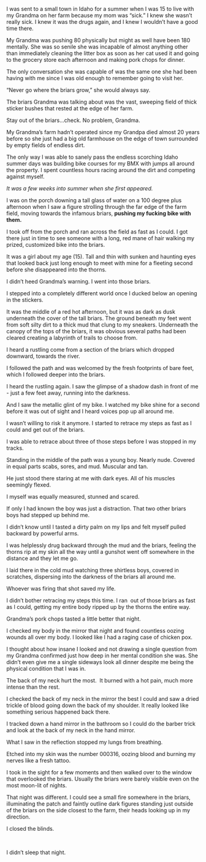 I was sent to a small town in Idaho for a summer when I was 15 to live with my Grandma on her farm because my mom was “sick.” I knew she wasn’t really sick. I knew it was the drugs again, and I knew I wouldn’t have a good time there. 

My Grandma was pushing 80 physically but might as well have been 180 mentally. She was so senile she was incapable of almost anything other than immediately cleaning the litter box as soon as her cat used it and going to the grocery store each afternoon and making pork chops for dinner. 

The only conversation she was capable of was the same one she had been having with me since I was old enough to remember going to visit her. 

“Never go where the briars grow,” she would always say. 

The briars Grandma was talking about was the vast, sweeping field of thick sticker bushes that rested at the edge of her farm. 

Stay out of the briars…check. No problem, Grandma. 

My Grandma’s farm hadn’t operated since my Grandpa died almost 20 years before so she just had a big old farmhouse on the edge of town surrounded by empty fields of endless dirt. 

The only way I was able to sanely pass the endless scorching Idaho summer days was building bike courses for my BMX with jumps all around the property. I spent countless hours racing around the dirt and competing against myself. 

*It was a few weeks into summer when she first appeared.* 

I was on the porch downing a tall glass of water on a 100 degree plus afternoon when I saw a figure strolling through the far edge of the farm field, moving towards the infamous briars, **pushing my fucking bike with them.** 

I took off from the porch and ran across the field as fast as I could. I got there just in time to see someone with a long, red mane of hair walking my prized, customized bike into the briars. 

It was a girl about my age (15). Tall and thin with sunken and haunting eyes that looked back just long enough to meet with mine for a fleeting second before she disappeared into the thorns. 

I didn’t heed Grandma’s warning. I went into those briars. 

I stepped into a completely different world once I ducked below an opening in the stickers. 

It was the middle of a red hot afternoon, but it was as dark as dusk underneath the cover of the tall briars. The ground beneath my feet went from soft silty dirt to a thick mud that clung to my sneakers. Underneath the canopy of the tops of the briars, it was obvious several paths had been cleared creating a labyrinth of trails to choose from. 

I heard a rustling come from a section of the briars which dropped downward, towards the river. 

I followed the path and was welcomed by the fresh footprints of bare feet, which I followed deeper into the briars.

I heard the rustling again. I saw the glimpse of a shadow dash in front of me - just a few feet away, running into the darkness. 

And I saw the metallic glint of my bike. I watched my bike shine for a second before it was out of sight and I heard voices pop up all around me. 

I wasn’t willing to risk it anymore. I started to retrace my steps as fast as I could and get out of the briars. 

I was able to retrace about three of those steps before I was stopped in my tracks. 

Standing in the middle of the path was a young boy. Nearly nude. Covered in equal parts scabs, sores, and mud. Muscular and tan. 

He just stood there staring at me with dark eyes. All of his muscles seemingly flexed. 

I myself was equally measured, stunned and scared. 

If only I had known the boy was just a distraction. That two other briars boys had stepped up behind me. 

I didn’t know until I tasted a dirty palm on my lips and felt myself pulled backward by powerful arms. 

I was helplessly drug backward through the mud and the briars, feeling the thorns rip at my skin all the way until a gunshot went off somewhere in the distance and they let me go. 

I laid there in the cold mud watching three shirtless boys, covered in scratches, dispersing into the darkness of the briars all around me. 

Whoever was firing that shot saved my life. 

I didn’t bother retracing my steps this time. I ran  out of those briars as fast as I could, getting my entire body ripped up by the thorns the entire way. 

Grandma’s pork chops tasted a little better that night. 

I checked my body in the mirror that night and found countless oozing wounds all over my body. I looked like I had a raging case of chicken pox. 

I thought about how insane I looked and not drawing a single question from my Grandma confirmed just how deep in her mental condition she was. She didn’t even give me a single sideways look all dinner despite me being the physical condition that I was in.

The back of my neck hurt the most.  It burned with a hot pain, much more intense than the rest. 

I checked the back of my neck in the mirror the best I could and saw a dried trickle of blood going down the back of my shoulder. It really looked like something serious happened back there. 

I tracked down a hand mirror in the bathroom so I could do the barber trick and look at the back of my neck in the hand mirror. 

What I saw in the reflection stopped my lungs from breathing. 

Etched into my skin was the number 000316, oozing blood and burning my nerves like a fresh tattoo. 

I took in the sight for a few moments and then walked over to the window that overlooked the briars. Usually the briars were barely visible even on the most moon-lit of nights. 

That night was different. I could see a small fire somewhere in the briars, illuminating the patch and faintly outline dark figures standing just outside of the briars on the side closest to the farm, their heads looking up in my direction. 

I closed the blinds. 

&#x200B;

I didn’t sleep that night.